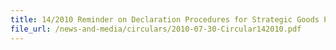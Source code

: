 ```yaml
---
title: 14/2010 Reminder on Declaration Procedures for Strategic Goods Permit Applications
file_url: /news-and-media/circulars/2010-07-30-Circular142010.pdf
---
```

